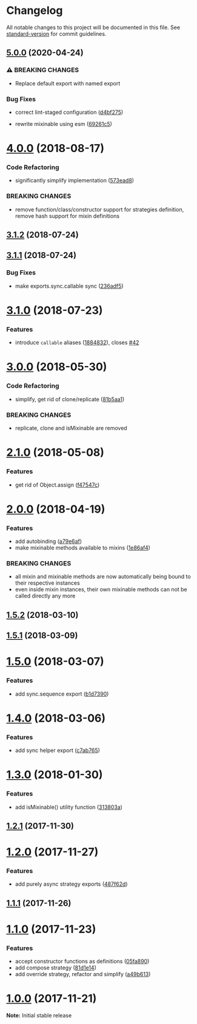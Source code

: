 # Changelog

All notable changes to this project will be documented in this file. See [standard-version](https://github.com/conventional-changelog/standard-version) for commit guidelines.

## [5.0.0](https://github.com/untool/mixinable/compare/v4.0.0...v5.0.0) (2020-04-24)


### ⚠ BREAKING CHANGES

* Replace default export with named export

### Bug Fixes

* correct lint-staged configuration ([d4bf275](https://github.com/untool/mixinable/commit/d4bf275fa0da804baf4c770aabcc6b192496110c))


* rewrite mixinable using esm ([69261c5](https://github.com/untool/mixinable/commit/69261c52efa9a8870d4d5ed82e0709f4cd3faa9d))

<a name="4.0.0"></a>
# [4.0.0](https://github.com/untool/mixinable/compare/v3.1.2...v4.0.0) (2018-08-17)


### Code Refactoring

* significantly simplify implementation ([573ead8](https://github.com/untool/mixinable/commit/573ead8))


### BREAKING CHANGES

* remove function/class/constructor support for
strategies definition, remove hash support for mixin definitions



<a name="3.1.2"></a>
## [3.1.2](https://github.com/untool/mixinable/compare/v3.1.1...v3.1.2) (2018-07-24)



<a name="3.1.1"></a>
## [3.1.1](https://github.com/untool/mixinable/compare/v3.1.0...v3.1.1) (2018-07-24)


### Bug Fixes

* make exports.sync.callable sync ([236adf5](https://github.com/untool/mixinable/commit/236adf5))



<a name="3.1.0"></a>
# [3.1.0](https://github.com/untool/mixinable/compare/v3.0.0...v3.1.0) (2018-07-23)


### Features

* introduce `callable` aliases ([1884832](https://github.com/untool/mixinable/commit/1884832)), closes [#42](https://github.com/untool/mixinable/issues/42)



<a name="3.0.0"></a>
# [3.0.0](https://github.com/untool/mixinable/compare/v2.1.0...v3.0.0) (2018-05-30)


### Code Refactoring

* simplify, get rid of clone/replicate ([81b5aa1](https://github.com/untool/mixinable/commit/81b5aa1))


### BREAKING CHANGES

* replicate, clone and isMixinable are removed



<a name="2.1.0"></a>
# [2.1.0](https://github.com/untool/mixinable/compare/v2.0.0...v2.1.0) (2018-05-08)


### Features

* get rid of Object.assign ([f47547c](https://github.com/untool/mixinable/commit/f47547c))



<a name="2.0.0"></a>
# [2.0.0](https://github.com/untool/mixinable/compare/v1.5.2...v2.0.0) (2018-04-19)


### Features

* add autobinding ([a79e6af](https://github.com/untool/mixinable/commit/a79e6af))
* make mixinable methods available to mixins ([1e86af4](https://github.com/untool/mixinable/commit/1e86af4))


### BREAKING CHANGES

* all mixin and mixinable methods are now automatically
being bound to their respective instances
* even inside mixin instances, their own mixinable methods can
not be called directly any more



<a name="1.5.2"></a>
## [1.5.2](https://github.com/untool/mixinable/compare/v1.5.1...v1.5.2) (2018-03-10)



<a name="1.5.1"></a>
## [1.5.1](https://github.com/untool/mixinable/compare/v1.5.0...v1.5.1) (2018-03-09)



<a name="1.5.0"></a>
# [1.5.0](https://github.com/untool/mixinable/compare/v1.4.0...v1.5.0) (2018-03-07)


### Features

* add sync.sequence export ([b1d7390](https://github.com/untool/mixinable/commit/b1d7390))



<a name="1.4.0"></a>
# [1.4.0](https://github.com/untool/mixinable/compare/v1.3.0...v1.4.0) (2018-03-06)


### Features

* add sync helper export ([c7ab765](https://github.com/untool/mixinable/commit/c7ab765))



<a name="1.3.0"></a>
# [1.3.0](https://github.com/dmbch/mixinable/compare/v1.2.1...v1.3.0) (2018-01-30)


### Features

* add isMixinable() utility function ([313803a](https://github.com/dmbch/mixinable/commit/313803a))



<a name="1.2.1"></a>
## [1.2.1](https://github.com/dmbch/mixinable/compare/v1.2.0...v1.2.1) (2017-11-30)



<a name="1.2.0"></a>
# [1.2.0](https://github.com/dmbch/mixinable/compare/v1.1.1...v1.2.0) (2017-11-27)


### Features

* add purely async strategy exports ([487f62d](https://github.com/dmbch/mixinable/commit/487f62d))



<a name="1.1.1"></a>
## [1.1.1](https://github.com/dmbch/mixinable/compare/v1.1.0...v1.1.1) (2017-11-26)



<a name="1.1.0"></a>
# [1.1.0](https://github.com/dmbch/mixinable/compare/v0.4.0...v1.1.0) (2017-11-23)


### Features

* accept constructor functions as definitions ([05fa890](https://github.com/dmbch/mixinable/commit/05fa890))
* add compose strategy ([81d1e14](https://github.com/dmbch/mixinable/commit/81d1e14))
* add override strategy, refactor and simplify ([a49b613](https://github.com/dmbch/mixinable/commit/a49b613))



<a name="1.0.0"></a>
# [1.0.0](https://github.com/dmbch/mixinable/compare/3799c885...v1.0.0) (2017-11-21)




**Note:** Initial stable release
